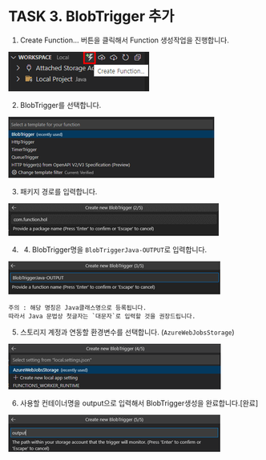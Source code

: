 # TASK 3.	BlobTrigger 추가
1.	Create Function… 버튼을 클릭해서 Function 생성작업을 진행합니다.
 
![img](./img/task3/1.png)

2.	BlobTrigger를 선택합니다.
 
![img](./img/task3/2.png)

3.	패키지 경로를 입력합니다.
 
![img](./img/task3/3-update.png)

4.	4.	BlobTrigger명을 `BlobTriggerJava-OUTPUT`로 입력합니다.

![img](./img/task3/4-update.png)
    
    주의 : 해당 명칭은 Java클래스명으로 등록됩니다. 
    따라서 Java 문법상 첫글자는 `대문자`로 입력할 것을 권장드립니다.

5.	스토리지 계정과 연동할 환경변수를 선택합니다. (`AzureWebJobsStorage`)
 
![img](./img/task3/5.png)

6.	사용할 컨테이너명을 output으로 입력해서 BlobTrigger생성을 완료합니다.[완료]
 
![img](./img/task3/6.png)